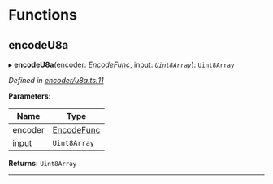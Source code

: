 

# Functions

<a id="encodeu8a"></a>

##  encodeU8a

▸ **encodeU8a**(encoder: *[EncodeFunc](_encoder_types_.md#encodefunc)*, input: *`Uint8Array`*): `Uint8Array`

*Defined in [encoder/u8a.ts:11](https://github.com/polkadot-js/common/blob/3de334c/packages/util-rlp/src/encoder/u8a.ts#L11)*

**Parameters:**

| Name | Type |
| ------ | ------ |
| encoder | [EncodeFunc](_encoder_types_.md#encodefunc) |
| input | `Uint8Array` |

**Returns:** `Uint8Array`

___

